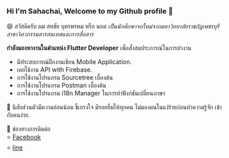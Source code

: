 
### Hi I'm Sahachai, Welcome to my Github profile 👋

​😄 สวัสดีครับ ผม สหชัย บุตรพรหม หรือ นอต 
*เป็นนักศึกษาจบใหม่จากมหาวิทยาลัยราชภัฎเพชรบุรี*
*สาขาวิศวกรรมสารสนเทศและการสื่อสาร*

**กำลังมองหางานในตำแหน่ง Flutter Developer** 
เพื่อสั่งสมประการณ์ในการทำงาน

 - มีประสบการณ์ฝึกงานเขียน Mobile Application.
 - เคยใช้งาน API with Firebase.
 - การใช้งานโปรแกรม Sourcetree เบื้องต้น
 - การใช้งานโปรแกรม Postman เบื้องต้น
 - การใช้งานโปรแกรม i18n Manager ในการทำฟังก์ชันเปลี่ยนภาษา
 
👯
นิสัยส่วนตัวมีความอ่อนน้อม ขี้เกรงใจ มีรอยยิ้มให้ทุกคน ไม่มองคนในแง่ร้ายก่อนทำความรู้จัก เข้ากับคนง่าย.

💬 ช่องทางการติดต่อ<br>
⭐ [Facebook](https://www.facebook.com/not021)<br>
⭐ [line](https://line.me/ti/p/1Fsiw8Ct5k)<br>

<!--
**nosson24/nosson24** is a ✨ _special_ ✨ repository because its `README.md` (this file) appears on your GitHub profile.

Here are some ideas to get you started:

- 🔭 I’m currently working on ...
- 🌱 I’m currently learning ...
- 👯 I’m looking to collaborate on ...
- 🤔 I’m looking for help with ...
- 💬 Ask me about ...
- 📫 How to reach me: ...
- 😄 Pronouns: ...
- ⚡ Fun fact: ...
-->
